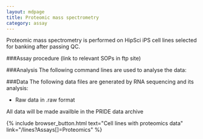 ```yaml
---
layout: mdpage
title: Proteomic mass spectrometry
category: assay
---
```


Proteomic mass spectrometry is performed on HipSci iPS cell lines selected for banking after passing QC.

###Assay procedure
(link to relevant SOPs in ftp site)

###Analysis
The following command lines are used to analyse the data:

###Data
The following data files are generated by RNA sequencing and its analysis:
*   Raw data in .raw format

All data will be made availble in the PRIDE data archive

{% include browser_button.html text="Cell lines with proteomics data" link="/lines?Assays[]=Proteomics" %}
